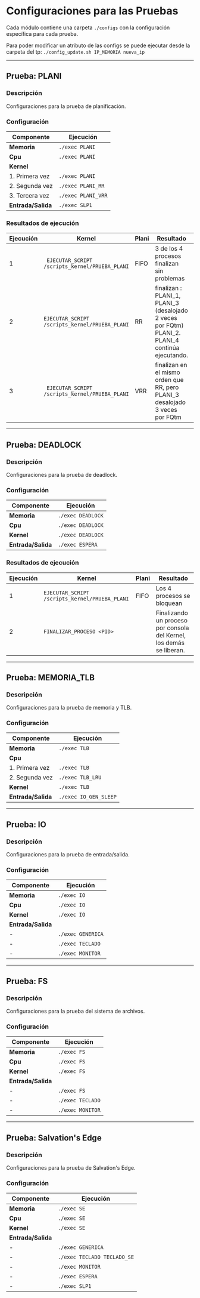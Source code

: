 # Configuraciones para las Pruebas

Cada módulo contiene una carpeta `./configs` con la configuración específica para cada prueba.

Para poder modificar un atributo de las configs se puede ejecutar desde la carpeta del tp:
 `./config_update.sh IP_MEMORIA nueva_ip`

---

## Prueba: PLANI

### Descripción
Configuraciones para la prueba de planificación.

### Configuración

| **Componente**   | **Ejecución**               |
|------------------|-----------------------------|
| **Memoria**      | `./exec PLANI`              |
| **Cpu**          | `./exec PLANI`              |
| **Kernel**       |                             |
| 1. Primera vez   | `./exec PLANI`              |
| 2. Segunda vez   | `./exec PLANI_RR`           |
| 3. Tercera vez   | `./exec PLANI_VRR`          |
| **Entrada/Salida** | `./exec SLP1`             |

### Resultados de ejecución

| **Ejecución** | **Kernel**                                      | **Plani** | **Resultado**                                                                                                           | **Control**                           |
|---------------|-------------------------------------------------|-----------|------------------------------------------------------------------------------------------------------------------------|---------------------------------------|
| 1             |``` EJECUTAR_SCRIPT /scripts_kernel/PRUEBA_PLANI```    | FIFO      | 3 de los 4 procesos finalizan sin problemas                                                                            |                                       |
| 2             | ```EJECUTAR_SCRIPT /scripts_kernel/PRUEBA_PLANI ```   | RR        | finalizan :<br>PLANI_1,<br>PLANI_3 (desalojado 2 veces por FQtm)<br>PLANI_2.<br>PLANI_4 continúa ejecutando. |``` grep "PID: <2>.*Quantum" kernel.log ```   |
| 3             |``` EJECUTAR_SCRIPT /scripts_kernel/PRUEBA_PLANI```    | VRR       | finalizan en el mismo orden que RR, pero PLANI_3 desalojado 3 veces por FQtm                             |``` grep "PID: <2>.*Quantum" kernel.log ```   |


---

## Prueba: DEADLOCK

### Descripción
Configuraciones para la prueba de deadlock.

### Configuración

| **Componente**   | **Ejecución**               |
|------------------|-----------------------------|
| **Memoria**      | `./exec DEADLOCK`           |
| **Cpu**          | `./exec DEADLOCK`           |
| **Kernel**       | `./exec DEADLOCK`           |
| **Entrada/Salida** | `./exec ESPERA`           |


### Resultados de ejecución

| Ejecución | Kernel                                   | Plani | Resultado                                                                                       |
|-----------|------------------------------------------|-------|--------------------------------------------------------------------------------------------------|
| 1         | ```EJECUTAR_SCRIPT /scripts_kernel/PRUEBA_PLANI``` | FIFO  | Los 4 procesos se bloquean                                                                      |
| 2         | ```FINALIZAR_PROCESO <PID>```            |       | Finalizando un proceso por consola del Kernel, los demás se liberan.                            |



---

## Prueba: MEMORIA_TLB

### Descripción
Configuraciones para la prueba de memoria y TLB.

### Configuración

| **Componente**   | **Ejecución**               |
|------------------|-----------------------------|
| **Memoria**      | `./exec TLB`                |
| **Cpu**          |                             |
| 1. Primera vez   | `./exec TLB`                |
| 2. Segunda vez   | `./exec TLB_LRU`            |
| **Kernel**       | `./exec TLB`                |
| **Entrada/Salida** | `./exec IO_GEN_SLEEP`     |

---

## Prueba: IO

### Descripción
Configuraciones para la prueba de entrada/salida.

### Configuración

| **Componente**   | **Ejecución**               |
|------------------|-----------------------------|
| **Memoria**      | `./exec IO`                 |
| **Cpu**          | `./exec IO`                 |
| **Kernel**       | `./exec IO`                 |
| **Entrada/Salida** |                           |
| -                | `./exec GENERICA`           |
| -                | `./exec TECLADO`            |
| -                | `./exec MONITOR`            |

---

## Prueba: FS

### Descripción
Configuraciones para la prueba del sistema de archivos.

### Configuración

| **Componente**   | **Ejecución**               |
|------------------|-----------------------------|
| **Memoria**      | `./exec FS`                 |
| **Cpu**          | `./exec FS`                 |
| **Kernel**       | `./exec FS`                 |
| **Entrada/Salida** |                           |
| -                | `./exec FS`                 |
| -                | `./exec TECLADO`            |
| -                | `./exec MONITOR`            |

---

## Prueba: Salvation's Edge

### Descripción
Configuraciones para la prueba de Salvation's Edge.

### Configuración

| **Componente**   | **Ejecución**               |
|------------------|-----------------------------|
| **Memoria**      | `./exec SE`                 |
| **Cpu**          | `./exec SE`                 |
| **Kernel**       | `./exec SE`                 |
| **Entrada/Salida** |                           |
| -                | `./exec GENERICA`           |
| -                | `./exec TECLADO TECLADO_SE` |
| -                | `./exec MONITOR`            |
| -                | `./exec ESPERA`             |
| -                | `./exec SLP1`               |
